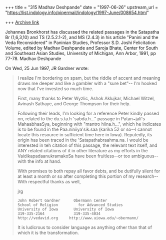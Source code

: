 +++
title = "315 Madhav Deshpande"
date = "1997-06-26"
upstream_url = "https://list.indology.info/pipermail/indology/1997-June/008654.html"

+++
[Archive link](https://list.indology.info/pipermail/indology/1997-June/008654.html)

Johannes Bronkhorst has discussed the related passages in the Satapatha Br
(1,6,3,10) and TS (2.5.2.1-2), and MS (2.4.3) in his article "Panini and
the Veda Reconsidered" in Paninian Studies, Professor S.D. Joshi
Felicitation Volume, edited by Madhav Deshpande and Saroja Bhate, Center
for South and Southeast Asian Studies, University of Michigan, Ann Arbor,
1991, pp 77-78.
	Madhav Deshpande 

On Wed, 25 Jun 1997, JR Gardner wrote:

> I realize I'm bordering on spam, but the riddle of accent and meaning
> draws me deeper and like a gambler with a "sure bet"-- I'm hooked now that
> I've invested so much time.
> 
> First, many thanks to Peter Wyzlic, Ashok Aklujkar, Michael Witzel, 
> Avinash Sathaye, and George Thompson for their help.
> 
> Following their leads, I'm looking for a reference Peter kindly
> passed on, related to the du.s.ta.h 'sabda.h..." passage in Patan~jali's 
> MahaabhaaSya, beginning with "mantro hiina.h...", which he indicates  is
> to be found in the Paa.niniiya'sik.saa (karika 52 or so--I cannot locate 
> this resource in sufficient time here in Iowa). Reputedly, its
> origin has been traced in the 'Satapathabraahma.na.  I would be interested
> in teh citation of this passage, the relevant text itself, and ANY related
> citations of it in other literature as my efforts in the
> VaidikapadaanukramakoSa have been fruitless--or too ambiguous--with  the
> info at hand.
> 
> With promises to both repay all favor debts, and be dutifully silent for
> at least a month or so after completing this portion of my research-- With
> respectful thanks as well,
> 
> jrg
> 
> ~~~~~~~~~~~~~~~~~~~~~~~~~~~~~~~~~~~~~~~~~~~~~~~~~~~~~~~~~
> John Robert Gardner      Obermann Center
> School of Religion         for Advanced Studies
> University of Iowa       University of Iowa
> 319-335-2164             319-335-4034
> http://vedavid.org	 http://www.uiowa.edu/~obermann/
> ~~~~~~~~~~~~~~~~~~~~~~~~~~~~~~~~~~~~~~~~~~~~~~~~~~~~~~~~~
> It is ludicrous to consider language as anything other 
> than that of which it is the transformation.
> 
> 
> 
> 
> 





